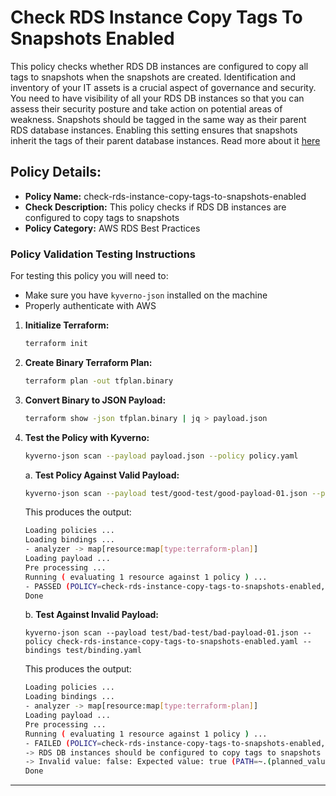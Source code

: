 # Check RDS Instance Copy Tags To Snapshots Enabled

This policy checks whether RDS DB instances are configured to copy all tags to snapshots when the snapshots are created.
Identification and inventory of your IT assets is a crucial aspect of governance and security. 
You need to have visibility of all your RDS DB instances so that you can assess their security posture and take action on 
potential areas of weakness. Snapshots should be tagged in the same way as their parent RDS database instances. 
Enabling this setting ensures that snapshots inherit the tags of their parent database instances.
Read more about it [here](https://docs.aws.amazon.com/securityhub/latest/userguide/rds-controls.html#rds-17)

## Policy Details:

- **Policy Name:** check-rds-instance-copy-tags-to-snapshots-enabled
- **Check Description:** This policy checks if RDS DB instances are configured to copy tags to snapshots
- **Policy Category:** AWS RDS Best Practices

### Policy Validation Testing Instructions

For testing this policy you will need to:
- Make sure you have `kyverno-json` installed on the machine 
- Properly authenticate with AWS

1. **Initialize Terraform:**
    ```bash
    terraform init
    ```

2. **Create Binary Terraform Plan:**
    ```bash
    terraform plan -out tfplan.binary
    ```

3. **Convert Binary to JSON Payload:**
    ```bash
    terraform show -json tfplan.binary | jq > payload.json
    ```

4. **Test the Policy with Kyverno:**
    ```bash
    kyverno-json scan --payload payload.json --policy policy.yaml
    ```

    a. **Test Policy Against Valid Payload:**
    ```bash
    kyverno-json scan --payload test/good-test/good-payload-01.json --policy check-rds-instance-copy-tags-to-snapshots-enabled.yaml --bindings test/binding.yaml
    ```

    This produces the output:
    ```bash
    Loading policies ...
    Loading bindings ...
    - analyzer -> map[resource:map[type:terraform-plan]]
    Loading payload ...
    Pre processing ...
    Running ( evaluating 1 resource against 1 policy ) ...
    - PASSED (POLICY=check-rds-instance-copy-tags-to-snapshots-enabled, RULE=check-rds-instance-copy-tags-to-snapshots-enabled)
    Done
    ```

    b. **Test Against Invalid Payload:**
    ```
    kyverno-json scan --payload test/bad-test/bad-payload-01.json --policy check-rds-instance-copy-tags-to-snapshots-enabled.yaml --bindings test/binding.yaml
    ```

    This produces the output:
    ```bash
    Loading policies ...
    Loading bindings ...
    - analyzer -> map[resource:map[type:terraform-plan]]
    Loading payload ...
    Pre processing ...
    Running ( evaluating 1 resource against 1 policy ) ...
    - FAILED (POLICY=check-rds-instance-copy-tags-to-snapshots-enabled, RULE=check-rds-instance-copy-tags-to-snapshots-enabled)
    -> RDS DB instances should be configured to copy tags to snapshots (CHECK=spec.rules[0].assert.all[0])
    -> Invalid value: false: Expected value: true (PATH=~.(planned_values.root_module.resources[?type=='aws_db_instance'])[0].values.copy_tags_to_snapshot)
    Done
    ```

---